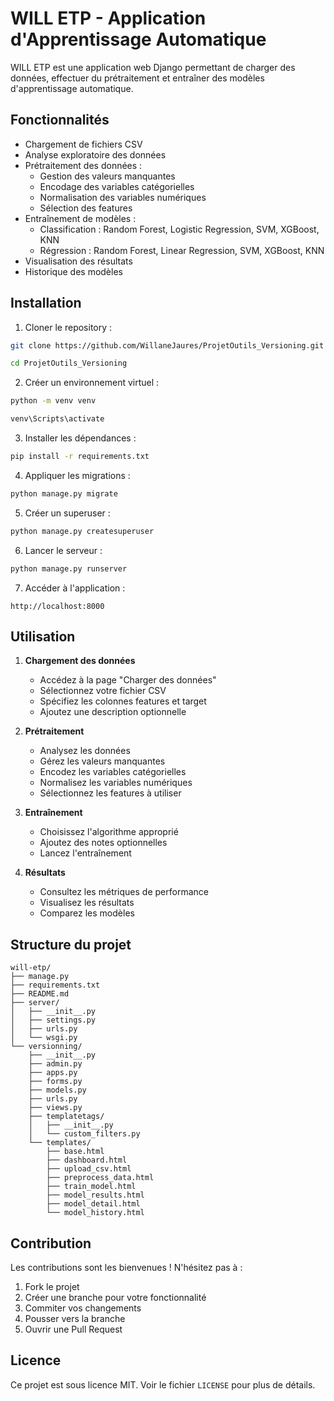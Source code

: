 # WILL ETP - Application d'Apprentissage Automatique

WILL ETP est une application web Django permettant de charger des données, effectuer du prétraitement et entraîner des modèles d'apprentissage automatique.

## Fonctionnalités

- Chargement de fichiers CSV
- Analyse exploratoire des données
- Prétraitement des données :
  - Gestion des valeurs manquantes
  - Encodage des variables catégorielles
  - Normalisation des variables numériques
  - Sélection des features
- Entraînement de modèles :
  - Classification : Random Forest, Logistic Regression, SVM, XGBoost, KNN
  - Régression : Random Forest, Linear Regression, SVM, XGBoost, KNN
- Visualisation des résultats
- Historique des modèles

## Installation

1. Cloner le repository :
```bash
git clone https://github.com/WillaneJaures/ProjetOutils_Versioning.git
```
```bash
cd ProjetOutils_Versioning
```

2. Créer un environnement virtuel :
```bash
python -m venv venv
```
```bash
venv\Scripts\activate
```

3. Installer les dépendances :
```bash
pip install -r requirements.txt
```

4. Appliquer les migrations :
```bash
python manage.py migrate
```

5. Créer un superuser :
```bash
python manage.py createsuperuser
```

6. Lancer le serveur :
```bash
python manage.py runserver
```

7. Accéder à l'application :
```
http://localhost:8000
```

## Utilisation

1. **Chargement des données**
   - Accédez à la page "Charger des données"
   - Sélectionnez votre fichier CSV
   - Spécifiez les colonnes features et target
   - Ajoutez une description optionnelle

2. **Prétraitement**
   - Analysez les données
   - Gérez les valeurs manquantes
   - Encodez les variables catégorielles
   - Normalisez les variables numériques
   - Sélectionnez les features à utiliser

3. **Entraînement**
   - Choisissez l'algorithme approprié
   - Ajoutez des notes optionnelles
   - Lancez l'entraînement

4. **Résultats**
   - Consultez les métriques de performance
   - Visualisez les résultats
   - Comparez les modèles

## Structure du projet

```
will-etp/
├── manage.py
├── requirements.txt
├── README.md
├── server/
│   ├── __init__.py
│   ├── settings.py
│   ├── urls.py
│   └── wsgi.py
└── versionning/
    ├── __init__.py
    ├── admin.py
    ├── apps.py
    ├── forms.py
    ├── models.py
    ├── urls.py
    ├── views.py
    ├── templatetags/
    │   ├── __init__.py
    │   └── custom_filters.py
    └── templates/
        ├── base.html
        ├── dashboard.html
        ├── upload_csv.html
        ├── preprocess_data.html
        ├── train_model.html
        ├── model_results.html
        ├── model_detail.html
        └── model_history.html
```

## Contribution

Les contributions sont les bienvenues ! N'hésitez pas à :

1. Fork le projet
2. Créer une branche pour votre fonctionnalité
3. Commiter vos changements
4. Pousser vers la branche
5. Ouvrir une Pull Request

## Licence

Ce projet est sous licence MIT. Voir le fichier `LICENSE` pour plus de détails.
